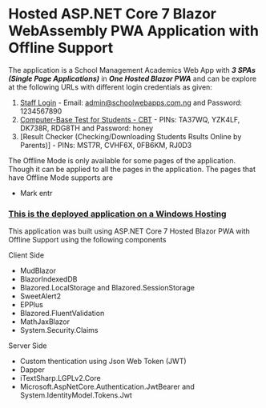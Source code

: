 # **Hosted ASP.NET Core 7 Blazor WebAssembly PWA Application with Offline Support**

The application is a School Management Academics Web App with ***3 SPAs (Single Page Applications)*** in ***One Hosted Blazor PWA*** and can be explore at the following URLs with different login credentials as given:

1. [Staff Login](https://schoolwebapps.com.ng/) - Email: admin@schoolwebapps.com.ng and Password: 1234567890 
2. [Computer-Base Test for Students - CBT](https://schoolwebapps.com.ng/cbt) - PINs: TA37WQ, YZK4LF, DK738R, RDG8TH and Password: honey
3. [Result Checker (Checking/Downloading Students Rsults Online by Parents)] - PINs: MST7R, CVHF6X, 0FB6KM, RJ0D3

The Offline Mode is only available for some pages of the application. Though it can be applied to all the pages in the application. The pages that have Offline Mode supports are
* Mark entr


### [This is the deployed application on a Windows Hosting](https://schoolwebapps.com.ng/)   ###
This application was built using ASP.NET Core 7 Hosted Blazor PWA with Offline Support using the following components
 
Client Side
* MudBlazor
* BlazorIndexedDB
* Blazored.LocalStorage and Blazored.SessionStorage
* SweetAlert2
* EPPlus
* Blazored.FluentValidation
* MathJaxBlazor
* System.Security.Claims

Server Side
* Custom thentication using Json Web Token (JWT)
* Dapper
* iTextSharp.LGPLv2.Core
* Microsoft.AspNetCore.Authentication.JwtBearer and System.IdentityModel.Tokens.Jwt
